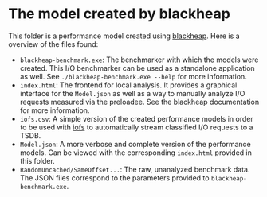 # The model created by blackheap

This folder is a performance model created using [blackheap](https://github.com/lquenti/blackheap). Here is a overview of the files found:

- `blackheap-benchmark.exe`: The benchmarker with which the models were created. This I/O benchmarker can be used as a standalone application as well. See `./blackheap-benchmark.exe --help` for more information.
- `index.html`: The frontend for local analysis. It provides a graphical interface for the `Model.json` as well as a way to manually analyze I/O requests measured via the preloadee. See the blackheap documentation for more information.
- `iofs.csv`: A simple version of the created performance models in order to be used with [iofs](https://github.com/gwdg/iofs) to automatically stream classified I/O requests to a TSDB.
- `Model.json`: A more verbose and complete version of the performance models. Can be viewed with the corresponding `index.html` provided in this folder.
- `RandomUncached/SameOffset...`: The raw, unanalyzed benchmark data. The JSON files correspond to the parameters provided to `blackheap-benchmark.exe`.
